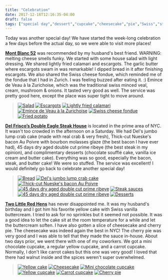 ```yaml
---
title: "Celebration"
date: 2017-12-16T12:16:35-04:00
draft: false
tags: ["special day","dessert","cupcake","cheesecake","pie","Swiss","steak","bacon","ice cream","cake"]
---
```


Today was another special day! We have started the week-long celebration a few days before the actual day, so we were able to visit more places!

**[Mont Blanc 52](http://www.yelp.com/biz/mont-blanc-52-new-york-2?hrid=Ma13QeAY25yVBFuO2yoXUQ)**  was recommended by my husband's best friend. WARNING: melting cheese smells funky. We started with some house salad with light dressing. We shared lightly fried calamari and escargots. The garlic butter where escargots swam in was remarkable! I dipped bread in it after finishing escargots. We also shared the Swiss cheese fondue, which reminded me of the fondue that I had in Zurich. I was feeling buzzed after eating it. :) Emince de Veau à la Zurichoise, which was the traditional swiss minced veal, cream, mushroom & onions. It tasted very good as well. The service was pretty good here, except the place was super tight to move around.

> [![Salad](https://s3-media1.fl.yelpcdn.com/bphoto/PK70IFwD8pXR4Dxdgm-Riw/o.jpg "Salad")](https://www.yelp.com/biz_photos/mont-blanc-52-new-york-2?select=PK70IFwD8pXR4Dxdgm-Riw) [![Escargots](https://s3-media4.fl.yelpcdn.com/bphoto/TJoSNZhC-JZBFPPni7s0lw/o.jpg "Escargots")](https://www.yelp.com/biz_photos/mont-blanc-52-new-york-2?select=TJoSNZhC-JZBFPPni7s0lw) [![Lightly fried calamari](https://s3-media4.fl.yelpcdn.com/bphoto/a2-TJIgf5gM3dgekwJhn_w/o.jpg "Lightly fried calamari")](https://www.yelp.com/biz_photos/mont-blanc-52-new-york-2?select=a2-TJIgf5gM3dgekwJhn_w) [![Emince de Veau à la Zurichoise](https://s3-media2.fl.yelpcdn.com/bphoto/1QKtCm5DOtUXuUxW-d9DXA/o.jpg "Emince de Veau à la Zurichoise")](https://www.yelp.com/biz_photos/mont-blanc-52-new-york-2?select=1QKtCm5DOtUXuUxW-d9DXA) [![Swiss cheese fondue](https://s3-media1.fl.yelpcdn.com/bphoto/zXhRQYYu571j2eCXCH89yg/o.jpg "Swiss cheese fondue")](https://www.yelp.com/biz_photos/mont-blanc-52-new-york-2?select=zXhRQYYu571j2eCXCH89yg) [![Fried potato](https://s3-media2.fl.yelpcdn.com/bphoto/5mPja2L3qKpF_IrzOkHiNQ/o.jpg "Fried potato")](https://www.yelp.com/biz_photos/mont-blanc-52-new-york-2?select=5mPja2L3qKpF_IrzOkHiNQ)

**[Del Frisco’s Double Eagle Steak House](https://www.yelp.com/biz/del-friscos-double-eagle-steak-house-new-york-2?hrid=Efl2CRrqcQe44bq1AuetMQ)** is located in the prime area of NYC. It wasn't too crowded in the afternoon on a Saturday. We had Del's jumbo lump crab cake (made with real crab & very fresh), Thick-cut Nueske's bacon Au Poivre with bourbon molasses glaze (the best bacon I have ever had), 45 days dry aged double cut prime ribeye (the best steak in my opinion), and complimentary desserts (chocolate soufflé cake, vanilla ice cream and butter cake). Everything was so good, especially the bacon, steak, and butter cake! We were so stuffed. The service was excellent! I would definitely go back to celebrate another special day!

> [![Bread](https://s3-media4.fl.yelpcdn.com/bphoto/70Z3TZxk_Mw2buKeyvBi6w/o.jpg "Bread")](https://www.yelp.com/biz_photos/del-friscos-double-eagle-steak-house-new-york-2?select=70Z3TZxk_Mw2buKeyvBi6w) [![Del's jumbo lump crab cake](https://s3-media2.fl.yelpcdn.com/bphoto/VfDnCwMBumQG3hmBvvjsGw/o.jpg "Del's jumbo lump crab cake")](https://www.yelp.com/biz_photos/del-friscos-double-eagle-steak-house-new-york-2?select=VfDnCwMBumQG3hmBvvjsGw)  [![Thick-cut Nueske's bacon Au Poivre](https://s3-media3.fl.yelpcdn.com/bphoto/qOgP55NYEYqu4DDH4wHlAw/o.jpg "Thick-cut Nueske's bacon Au Poivre")](https://www.yelp.com/biz_photos/del-friscos-double-eagle-steak-house-new-york-2?select=qOgP55NYEYqu4DDH4wHlAw) [![45 days dry aged double cut prime ribeye](https://s3-media3.fl.yelpcdn.com/bphoto/oqIiXXO3mPqu6HuGSYQwog/o.jpg "45 days dry aged double cut prime ribeye")](https://www.yelp.com/biz_photos/del-friscos-double-eagle-steak-house-new-york-2?select=oqIiXXO3mPqu6HuGSYQwog) [![Steak sauces](https://s3-media2.fl.yelpcdn.com/bphoto/qNPbQz77NpEQCmBrdbGwig/o.jpg "Steak sauces")](https://www.yelp.com/biz_photos/del-friscos-double-eagle-steak-house-new-york-2?select=qNPbQz77NpEQCmBrdbGwig)
[![45 days dry aged double cut prime ribeye](https://s3-media4.fl.yelpcdn.com/bphoto/ekYyQqblQlEO_0vE83UTfQ/o.jpg "45 days dry aged double cut prime ribeye")](https://www.yelp.com/biz_photos/del-friscos-double-eagle-steak-house-new-york-2?select=ekYyQqblQlEO_0vE83UTfQ) [![Desserts](https://s3-media1.fl.yelpcdn.com/bphoto/7ZFJ_T5oNcAplEiLS3WvWw/o.jpg "Desserts")](https://www.yelp.com/biz_photos/del-friscos-double-eagle-steak-house-new-york-2?select=7ZFJ_T5oNcAplEiLS3WvWw)

**[Two Little Red Hens](http://www.yelp.com/biz/two-little-red-hens-new-york-4?hrid=6wl4cxDAscNNmK3gwK9qSA)** has never disappointed me. It was my husband's birthday and I got him his favorite yellow cake with Swiss vanilla buttercream. I tried to ask for no sprinkles but it seemed not possible. It was a good idea to let the cake sit at the room temperature for a while and let the buttercream soften. I have also gotten a slice of cheesecake and cherry pie. The cheesecake was indeed again the best in NYC! The cherry pie was very good and I was able to tell that they made the sauce in-house. About two days prior, we went there with one of my coworkers. We got a mini chocolate cupcake, a regular yellow cupcake, and a carrot cupcake. Normally, I don't like carrot cakes but this one was very good! I loved that there had walnut inside and the spices weren't super overwhelmed.

> [![Yellow cake](https://s3-media2.fl.yelpcdn.com/bphoto/WixE3BuI_NntxFEefF-oxw/o.jpg "Yellow cake")](https://www.yelp.com/biz_photos/two-little-red-hens-new-york-4?select=WixE3BuI_NntxFEefF-oxw) [![Cheesecake](https://s3-media3.fl.yelpcdn.com/bphoto/Hyacz-DThywJdjzQaoUdfA/o.jpg "Cheesecake")](https://www.yelp.com/biz_photos/two-little-red-hens-new-york-4?select=Hyacz-DThywJdjzQaoUdfA)  [![Mini chocolate cupcake](https://s3-media3.fl.yelpcdn.com/bphoto/mQUeXkONto-K3GGzjycYeQ/o.jpg "Mini chocolate cupcake")](https://www.yelp.com/biz_photos/two-little-red-hens-new-york-4?select=mQUeXkONto-K3GGzjycYeQ) [![Yellow cupcake](https://s3-media2.fl.yelpcdn.com/bphoto/gzYwVQzIW9qDc3HxRI8msQ/o.jpg "Yellow cupcake")](https://www.yelp.com/biz_photos/two-little-red-hens-new-york-4?select=gzYwVQzIW9qDc3HxRI8msQ) [![Carrot cupcake](https://s3-media1.fl.yelpcdn.com/bphoto/dDqadHPMaU3LOPehSIt-7A/o.jpg "Carrot cupcake")](https://www.yelp.com/biz_photos/two-little-red-hens-new-york-4?select=dDqadHPMaU3LOPehSIt-7A)
[![Cherry pie](https://s3-media4.fl.yelpcdn.com/bphoto/m8kZazOyZIsmMBWHdIsN1w/o.jpg "Cherry pie")](https://www.yelp.com/biz_photos/two-little-red-hens-new-york-4?select=m8kZazOyZIsmMBWHdIsN1w)

